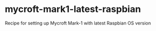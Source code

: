 # mycroft-mark1-latest-raspbian
Recipe for setting up Mycroft Mark-1 with latest Raspbian OS version
